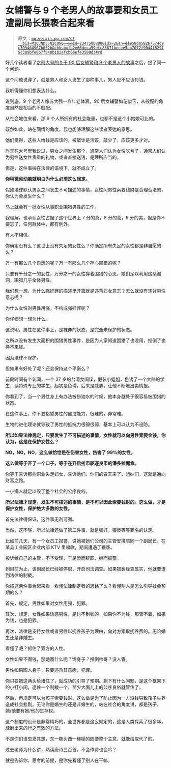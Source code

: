 # 女辅警与 9 个老男人的故事要和女员工遭副局长猥亵合起来看

> 原文：[`mp.weixin.qq.com/s?__biz=MzU3NDc5Nzc0NQ==&mid=2247500800&idx=2&sn=de958da58267574c9c395464967b662b&chksm=fd2e66deca59efc85671becee5ab7072f9044f82915c389bfe8b7f948b1b2afcb6befe3588d3#rd`](http://mp.weixin.qq.com/s?__biz=MzU3NDc5Nzc0NQ==&mid=2247500800&idx=2&sn=de958da58267574c9c395464967b662b&chksm=fd2e66deca59efc85671becee5ab7072f9044f82915c389bfe8b7f948b1b2afcb6befe3588d3#rd)

好几个读者看了[之前大号的关于 90 后女辅警和 9 个老男人的故事](https://mp.weixin.qq.com/s?__biz=MzU0MjYwNDU2Mw==&mid=2247497170&idx=2&sn=b4f41434d87b6c7dae8e352e62370cd0&chksm=fb1a99aecc6d10b86e804aa1121cd3aaa6ce8e4a3e40197bdc8a59cb013a257b6ea3a0e0d749&token=1782477936&lang=zh_CN&scene=21#wechat_redirect)之后，提了同一个问题。

这个问题说穿了，就是男人和女人发生了那种事儿，男人应不应该付钱。

我听得懂你们想表达什么。

说到底，9 个老男人像苏大强一样年老体衰，90 后女辅警如花似玉，从般配的角度自然是相当的不般配。

从社会地位来看，那 9 个人所拥有的社会能量，也都不是这个小姑娘可比的。

既然如此，站在同情的角度，我也能够理解这些读者表达的意思。

他们觉得，这些人给钱是应该的，被敲诈是活该，敲少了，应该更多才对。

昨天在大号里我说过，男女之间发生那个，通常人们认为女性吃亏了，通常人们认为男性送女性贵重的礼物，或者直接送钱，是理所应当的。

但是，这件事搁在法律的语境下，就不成立了。

**你稍微动动脑就明白为什么必须这么规定。**

假如法律默认男女之间发生不可描述的事情，女性问男性索要钱财是合理合法的，你认为会发生什么？

马上就会有一批女性从事职业围猎男性的工作。

我理解，也承认女性占据了这个世界上 7 分的真，8 分的善，9 分的美，但是你不要忘了，任何群体中，都有例外。

有人不相信。

你确定没有么？这世上没有失足的女性么？你确定所有失足的女性都是非自愿的么？

万一有那么几个自愿的呢？万一有那么几个存心围猎的呢？

只要有千分之一的女性，万分之一的女性存着围猎的心思，她们足以利用这条漏洞，围猎几乎全体男性。

我们想一想，为什么强奸罪的描述里开篇就是违背妇女意志？怎么就没有违背男性意志呢？

为什么女性对男性用强，不构成强奸罪呢？

你仔细想一想为什么。

这说明，男性在这件事上，是裸奔的状态，是完全未保护的状态。

之所以没有发生大面积的围猎男性事件，是因为人家知道围猎了也没用，推倒了也挣不来钱。

因为法律不保护。 

但如果有好处了呢？还会保持这个平衡么？

前段时间有个新闻，一个 37 岁的台湾女间谍，假装小姐姐，色诱了一个大陆的学生，读特殊专业的学生，起初是色诱，后来是威胁，让他不断地出卖情报。

你看到了，当一个男性身上有办法被捞油水的时候，他本身就处于很容易被围猎的状态。

在这件事上，你不要指望男性的自控能力，很难的，非常难。

生物的进化理论就导致了男性的抵抗力很弱很弱，基本上可以认为不设防。

**所以如果法律规定，只要发生了不可描述的事情，女性就可以向男性索要金钱，你认为，这是在保护女性么？** 

**NO，NO，NO，这么做恰恰是在伤害女性，伤害了 99%的女性。**

**这么做等于开了一个口子，等于在开启劣币驱逐良币的潘多拉魔盒。**

你等于告诉那些职业失足妇女，告诉她们，你们的春天来了，姐妹们，这就是通向财富之路。

一小撮人就足以毁了整个社会的公序良俗。

**所以法律才规定，发生不可描述的事情，是不可以因此索要钱财的。这么做，才是保护女性，保护绝大多数的女性。**

首先法律得保证，这件事无利可图。

当然，这不够，所以法律还做了第二件事，就是强奸，猥亵等等罪名的认定。

比如前几天，有一个女员工报警，说她被她们公司的主管安排陪同一个副局长，在某县工业园区企业内部 KTV 里唱歌，期间遭遇了猥亵。

投诉给自己的主管，不予受理，于是愤而辞职，继而报警。

到目前为止，该副局长已经被停职，开启司法调查。如果猥亵经查属实，他就要遭到法律的制裁。

你把这两件事合起来看，看懂法律制定者的思路了么？看懂别人是怎么引导社会预期的么？

首先，规定，男性如果对女性用强，犯罪。

其次，规定，女性如果诱惑男性，是讨不到钱的，如果你不为钱，那管不着，如果为钱，也是犯罪。

再次，法律是支持女性或者男性以抚养孩子为理由，向对方索取抚养费的。无论婚生还是非婚生。

看懂了吧？抓住了双方的人性。

女性如果不图钱，那她图什么呢？馋身子？推倒帅哥？没人管。

男性如果图人身子，只要违背其意愿，犯罪。

你只要把这两头给堵住了，就成功的引导了预期。剩下有什么问题，是这个框架下的小打小闹，逮住一个制裁一个，至少大面儿上的公序良俗就管住了。

然后，再规定可以为孩子索要钱财，这么做是为了防止因为一方没钱导致孩子失养造成社会悲剧。无论你是婚生的还是非婚生的，站在社会的角度讲，都是孩子，她/他要有她/他的生存权。

这个制度的设计是非常精巧的，全世界都是这么规定的，这是人类探索了很多年，琢磨出来的行之有效的方法。

不是你们谁忽发其想，东一榔头西一棒槌的随便整个主意，就能给取代了的。

过去老师为什么讲，熟读唐诗三百首，不会作诗也会吟？

就是告诉你，思考的前提，是你先看懂了别人在干嘛。